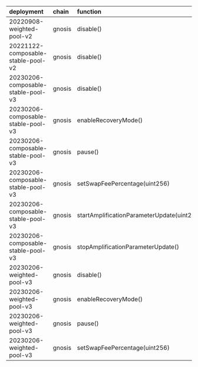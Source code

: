 | deployment                         | chain   | function                                           | role                                                               | target     | target_address                             |
|:-----------------------------------|:--------|:---------------------------------------------------|:-------------------------------------------------------------------|:-----------|:-------------------------------------------|
| 20220908-weighted-pool-v2          | gnosis  | disable()                                          | 0x0a7c328c61ac04bc0e79818b5fa98658f18c222d04e7433de4d87fcbfa15e08e | emergency  | 0xd6110A7756080a4e3BCF4e7EBBCA8E8aDFBC9962 |
| 20221122-composable-stable-pool-v2 | gnosis  | disable()                                          | 0xa676b10c0a312087e255fee5692d8b31aec2a0839a91e715a43860c3e62437e3 | emergency  | 0xd6110A7756080a4e3BCF4e7EBBCA8E8aDFBC9962 |
| 20230206-composable-stable-pool-v3 | gnosis  | disable()                                          | 0x9f637c196de3124bc0febbb78f206994fdb68c3f8fe8070b42230a76e14ece0b | emergency  | 0xd6110A7756080a4e3BCF4e7EBBCA8E8aDFBC9962 |
| 20230206-composable-stable-pool-v3 | gnosis  | enableRecoveryMode()                               | 0xd6f4df0a512a29fa4cf2fcfbe4a0b5ea1266a4bbb1ab6fb5761205dbb038441f | emergency  | 0xd6110A7756080a4e3BCF4e7EBBCA8E8aDFBC9962 |
| 20230206-composable-stable-pool-v3 | gnosis  | pause()                                            | 0xf5a74fe74a42c6fe47ddc84feffff02db467d464946b66b317ef6ceeb66bda38 | emergency  | 0xd6110A7756080a4e3BCF4e7EBBCA8E8aDFBC9962 |
| 20230206-composable-stable-pool-v3 | gnosis  | setSwapFeePercentage(uint256)                      | 0x49832d9b75ad868dbf821cf6ee67ab240ff87c62516d7ce788883fdb8845b215 | feeManager | 0x14969B55a675d13a1700F71A37511bc22D90155a |
| 20230206-composable-stable-pool-v3 | gnosis  | startAmplificationParameterUpdate(uint256,uint256) | 0x8b804839ef6ccdd1c81145961370ad18658e0bf277e9541fcac3915a5608b94d | feeManager | 0x14969B55a675d13a1700F71A37511bc22D90155a |
| 20230206-composable-stable-pool-v3 | gnosis  | stopAmplificationParameterUpdate()                 | 0xe0b032f405d9019d046250109c96eb24cf9ff8ed4694d761a65f6153000193c3 | feeManager | 0x14969B55a675d13a1700F71A37511bc22D90155a |
| 20230206-weighted-pool-v3          | gnosis  | disable()                                          | 0xbe826ebecfd64701333db6557b090b44c6155461ce9aaf6efce57ad8dc12bd2e | emergency  | 0xd6110A7756080a4e3BCF4e7EBBCA8E8aDFBC9962 |
| 20230206-weighted-pool-v3          | gnosis  | enableRecoveryMode()                               | 0x2e31b466b15801536da90012c6e9916b3e0587c2d0b7c63328971c531b6ccf87 | emergency  | 0xd6110A7756080a4e3BCF4e7EBBCA8E8aDFBC9962 |
| 20230206-weighted-pool-v3          | gnosis  | pause()                                            | 0xbfd04f562f5ffcabe925c3bca0e8c47adfc4018a6ddeea8baaeccc502815f86d | emergency  | 0xd6110A7756080a4e3BCF4e7EBBCA8E8aDFBC9962 |
| 20230206-weighted-pool-v3          | gnosis  | setSwapFeePercentage(uint256)                      | 0xec5cf9ce37bce68429403f673d6dfd0a89d33d4af5960016f9a1bbd07c71be88 | feeManager | 0x14969B55a675d13a1700F71A37511bc22D90155a |